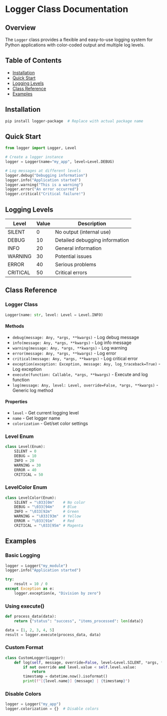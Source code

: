 # Logger Class Documentation

## Overview
The `Logger` class provides a flexible and easy-to-use logging system for Python applications with color-coded output and multiple log levels.

## Table of Contents
- [Installation](#installation)
- [Quick Start](#quick-start)
- [Logging Levels](#logging-levels)
- [Class Reference](#class-reference)
- [Examples](#examples)

## Installation

```bash
pip install logger-package  # Replace with actual package name
```

## Quick Start

```python
from logger import Logger, Level

# Create a logger instance
logger = Logger(name="my_app", level=Level.DEBUG)

# Log messages at different levels
logger.debug("Debugging information")
logger.info("Application started")
logger.warning("This is a warning")
logger.error("An error occurred")
logger.critical("Critical failure!")
```

## Logging Levels

| Level | Value | Description |
|-------|-------|-------------|
| SILENT | 0 | No output (internal use) |
| DEBUG | 10 | Detailed debugging information |
| INFO | 20 | General information |
| WARNING | 30 | Potential issues |
| ERROR | 40 | Serious problems |
| CRITICAL | 50 | Critical errors |

## Class Reference

### Logger Class

```python
Logger(name: str, level: Level = Level.INFO)
```

#### Methods
- `debug(message: Any, *args, **kwargs)` - Log debug message
- `info(message: Any, *args, **kwargs)` - Log info message
- `warning(message: Any, *args, **kwargs)` - Log warning
- `error(message: Any, *args, **kwargs)` - Log error
- `critical(message: Any, *args, **kwargs)` - Log critical error
- `exception(exception: Exception, message: Any, log_traceback=True)` - Log exception
- `execute(function: Callable, *args, **kwargs)` - Execute and log function
- `log(message: Any, level: Level, override=False, *args, **kwargs)` - Generic log method

#### Properties
- `level` - Get current logging level
- `name` - Get logger name
- `colorization` - Get/set color settings

### Level Enum
```python
class Level(Enum):
    SILENT = 0
    DEBUG = 10
    INFO = 20
    WARNING = 30
    ERROR = 40
    CRITICAL = 50
```

### LevelColor Enum
```python
class LevelColor(Enum):
    SILENT = "\033[0m"    # No color
    DEBUG = "\033[94m"    # Blue
    INFO = "\033[92m"     # Green
    WARNING = "\033[93m"  # Yellow
    ERROR = "\033[91m"    # Red
    CRITICAL = "\033[95m" # Magenta
```

## Examples

### Basic Logging
```python
logger = Logger("my_module")
logger.info("Application started")

try:
    result = 10 / 0
except Exception as e:
    logger.exception(e, "Division by zero")
```

### Using execute()
```python
def process_data(data):
    return {"status": "success", "items_processed": len(data)}

data = [1, 2, 3, 4, 5]
result = logger.execute(process_data, data)
```

### Custom Format
```python
class CustomLogger(Logger):
    def log(self, message, override=False, level=Level.SILENT, *args, **kwargs):
        if not override and level.value < self.level.value:
            return
        timestamp = datetime.now().isoformat()
        print(f"[{level.name}] {message} | {timestamp}")
```

### Disable Colors
```python
logger = Logger("my_app")
logger.colorization = {}  # Disable colors
```
